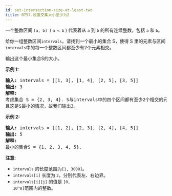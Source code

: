 ```yaml
---
id: set-intersection-size-at-least-two
title: 0757.设置交集大小至少为2
---
```

一个整数区间 <code>[a, b]</code>  ( <code>a &lt; b</code> ) 代表着从 <code>a</code> 到 <code>b</code> 的所有连续整数，包括 <code>a</code> 和 <code>b</code>。

给你一组整数区间<code>intervals</code>，请找到一个最小的集合 S，使得 S 里的元素与区间<code>intervals</code>中的每一个整数区间都至少有2个元素相交。

输出这个最小集合S的大小。

**示例 1:**


<pre><strong>输入:</strong> intervals = [[1, 3], [1, 4], [2, 5], [3, 5]]<br/><strong>输出:</strong> 3<br/><strong>解释:</strong><br/>考虑集合 S = {2, 3, 4}. S与intervals中的四个区间都有至少2个相交的元素。<br/>且这是S最小的情况，故我们输出3。<br/></pre>

**示例 2:**


<pre><strong>输入:</strong> intervals = [[1, 2], [2, 3], [2, 4], [4, 5]]<br/><strong>输出:</strong> 5<br/><strong>解释:</strong><br/>最小的集合S = {1, 2, 3, 4, 5}.<br/></pre>

**注意:**

- <code>intervals</code> 的长度范围为<code>[1, 3000]</code>。
- <code>intervals[i]</code> 长度为 <code>2</code>，分别代表左、右边界。
- <code>intervals[i][j]</code> 的值是 <code>[0, 10^8]</code>范围内的整数。